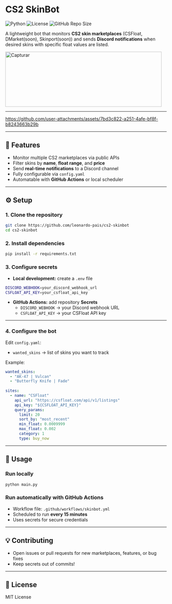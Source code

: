 # CS2 SkinBot


![Python](https://img.shields.io/badge/python-3.13-blue.svg)
![License](https://img.shields.io/badge/license-MIT-green)
![GitHub Repo Size](https://img.shields.io/github/repo-size/leonardo-pais/cs2-skinbot)

A lightweight bot that monitors **CS2 skin marketplaces** (CSFloat, DMarket(soon), Skinport(soon)) and sends **Discord notifications** when desired skins with specific float values are listed.

<img width="488" height="172" alt="Capturar" src="https://github.com/user-attachments/assets/6c6d6d7b-0d6a-4a02-809e-b0596edc3eeb" />

---

https://github.com/user-attachments/assets/7bd3c822-a251-4afe-bf8f-b8243663b29b

---

## 🚀 Features

- Monitor multiple CS2 marketplaces via public APIs  
- Filter skins by **name**, **float range**, and **price**  
- Send **real-time notifications** to a Discord channel  
- Fully configurable via `config.yaml`  
- Automatable with **GitHub Actions** or local scheduler  

---

## ⚙️ Setup

### 1. Clone the repository

```bash
git clone https://github.com/leonardo-pais/cs2-skinbot
cd cs2-skinbot
```

### 2. Install dependencies

```bash
pip install -r requirements.txt
```

### 3. Configure secrets

- **Local development:** create a `.env` file

```bash
DISCORD_WEBHOOK=your_discord_webhook_url
CSFLOAT_API_KEY=your_csfloat_api_key
```

- **GitHub Actions:** add repository **Secrets**  
  - `DISCORD_WEBHOOK` → your Discord webhook URL  
  - `CSFLOAT_API_KEY` → your CSFloat API key  

---

### 4. Configure the bot

Edit `config.yaml`:

- `wanted_skins` → list of skins you want to track

Example:

```yaml
wanted_skins:
  - "AK-47 | Vulcan"
  - "Butterfly Knife | Fade"
  
sites:
  - name: "CSFloat"
    api_url: "https://csfloat.com/api/v1/listings"
    api_key: "${CSFLOAT_API_KEY}"
    query_params:
      limit: 20
      sort_by: "most_recent"
      min_float: 0.0009999
      max_float: 0.002
      category: 1
      type: buy_now
```

---

## 🏃 Usage

### Run locally

```bash
python main.py
```

### Run automatically with GitHub Actions

- Workflow file: `.github/workflows/skinbot.yml`  
- Scheduled to run **every 15 minutes**  
- Uses secrets for secure credentials  

---

## 💡 Contributing

- Open issues or pull requests for new marketplaces, features, or bug fixes  
- Keep secrets out of commits!  

---

## 📄 License

MIT License
